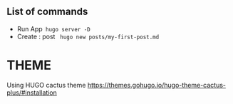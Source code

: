 <!--
     tips & tricks
     https://www.smashingmagazine.com/2020/04/free-developer-blog-hugo-firebase/
 -->
<h2>List of commands</h2>
<ul>
<li>Run App<code> hugo server -D</code> </li>
<li>Create : post <code> hugo new posts/my-first-post.md</code> </li>
</ul>

# THEME
Using HUGO cactus theme
https://themes.gohugo.io/hugo-theme-cactus-plus/#installation
